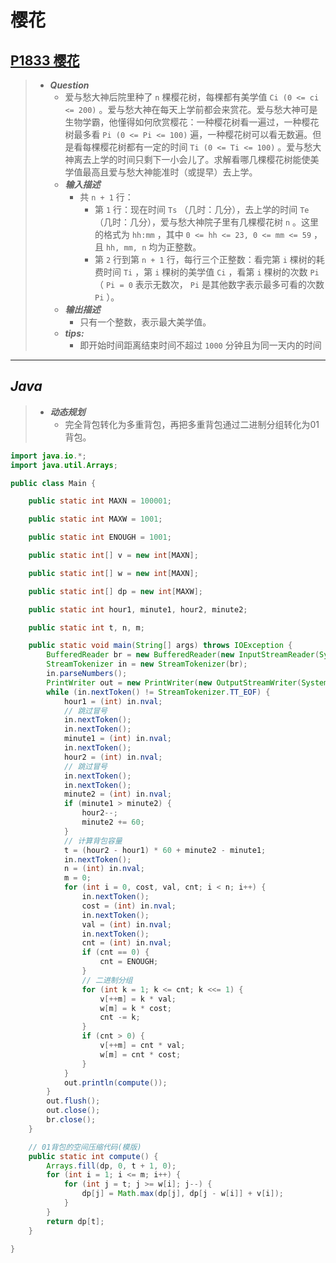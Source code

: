 # 樱花

## [P1833 樱花](https://www.luogu.com.cn/problem/P1833)

> - ***Question***
>   - 爱与愁大神后院里种了 `n` 棵樱花树，每棵都有美学值 `Ci (0 <= ci <= 200)` 。爱与愁大神在每天上学前都会来赏花。爱与愁大神可是生物学霸，他懂得如何欣赏樱花：一种樱花树看一遍过，一种樱花树最多看 `Pi (0 <= Pi <= 100)` 遍，一种樱花树可以看无数遍。但是看每棵樱花树都有一定的时间 `Ti (0 <= Ti <= 100)` 。爱与愁大神离去上学的时间只剩下一小会儿了。求解看哪几棵樱花树能使美学值最高且爱与愁大神能准时（或提早）去上学。
>   - ***输入描述***
>     - 共 `n + 1` 行：
>       - 第 `1` 行：现在时间 `Ts` （几时：几分），去上学的时间 `Te` （几时：几分），爱与愁大神院子里有几棵樱花树 `n` 。这里的格式为 `hh:mm` ，其中 `0 <= hh <= 23, 0 <= mm <= 59` ，且 `hh, mm, n` 均为正整数。
>       - 第 `2` 行到第 `n + 1` 行，每行三个正整数：看完第 `i` 棵树的耗费时间 `Ti` ，第 `i` 棵树的美学值 `Ci` ，看第 `i` 棵树的次数 `Pi` （ `Pi = 0` 表示无数次， `Pi` 是其他数字表示最多可看的次数 `Pi` ）。
>   - ***输出描述***
>     - 只有一个整数，表示最大美学值。
>   - ***tips:***
>     - 即开始时间距离结束时间不超过 `1000` 分钟且为同一天内的时间

---

## *Java*

> - ***动态规划***
>   - 完全背包转化为多重背包，再把多重背包通过二进制分组转化为01背包。

```java
import java.io.*;
import java.util.Arrays;

public class Main {

    public static int MAXN = 100001;

    public static int MAXW = 1001;

    public static int ENOUGH = 1001;

    public static int[] v = new int[MAXN];

    public static int[] w = new int[MAXN];

    public static int[] dp = new int[MAXW];

    public static int hour1, minute1, hour2, minute2;

    public static int t, n, m;

    public static void main(String[] args) throws IOException {
        BufferedReader br = new BufferedReader(new InputStreamReader(System.in));
        StreamTokenizer in = new StreamTokenizer(br);
        in.parseNumbers();
        PrintWriter out = new PrintWriter(new OutputStreamWriter(System.out));
        while (in.nextToken() != StreamTokenizer.TT_EOF) {
            hour1 = (int) in.nval;
            // 跳过冒号
            in.nextToken();
            in.nextToken();
            minute1 = (int) in.nval;
            in.nextToken();
            hour2 = (int) in.nval;
            // 跳过冒号
            in.nextToken();
            in.nextToken();
            minute2 = (int) in.nval;
            if (minute1 > minute2) {
                hour2--;
                minute2 += 60;
            }
            // 计算背包容量
            t = (hour2 - hour1) * 60 + minute2 - minute1;
            in.nextToken();
            n = (int) in.nval;
            m = 0;
            for (int i = 0, cost, val, cnt; i < n; i++) {
                in.nextToken();
                cost = (int) in.nval;
                in.nextToken();
                val = (int) in.nval;
                in.nextToken();
                cnt = (int) in.nval;
                if (cnt == 0) {
                    cnt = ENOUGH;
                }
                // 二进制分组
                for (int k = 1; k <= cnt; k <<= 1) {
                    v[++m] = k * val;
                    w[m] = k * cost;
                    cnt -= k;
                }
                if (cnt > 0) {
                    v[++m] = cnt * val;
                    w[m] = cnt * cost;
                }
            }
            out.println(compute());
        }
        out.flush();
        out.close();
        br.close();
    }

    // 01背包的空间压缩代码(模版)
    public static int compute() {
        Arrays.fill(dp, 0, t + 1, 0);
        for (int i = 1; i <= m; i++) {
            for (int j = t; j >= w[i]; j--) {
                dp[j] = Math.max(dp[j], dp[j - w[i]] + v[i]);
            }
        }
        return dp[t];
    }

}
```
